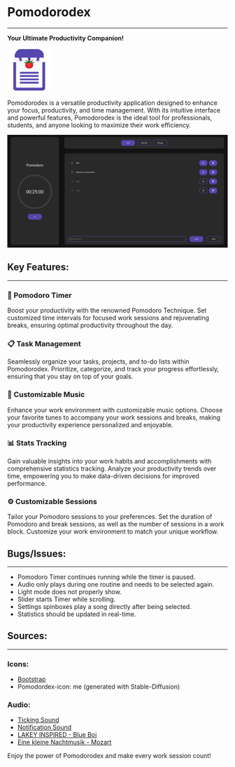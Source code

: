 # Pomodorodex
----------------------

**Your Ultimate Productivity Companion!**

<img src="ui/Pomodorodex.png" width="100">

Pomodorodex is a versatile productivity application designed to enhance your focus, productivity, and time management. With its intuitive interface and powerful features, Pomodorodex is the ideal tool for professionals, students, and anyone looking to maximize their work efficiency.

<img src="ui/taskmanagment_UI.png" width="960">



## Key Features:
----------------------

### 🍅 Pomodoro Timer
Boost your productivity with the renowned Pomodoro Technique. Set customized time intervals for focused work sessions and rejuvenating breaks, ensuring optimal productivity throughout the day.

### 📋 Task Management
Seamlessly organize your tasks, projects, and to-do lists within Pomodorodex. Prioritize, categorize, and track your progress effortlessly, ensuring that you stay on top of your goals.

### 🎵 Customizable Music
Enhance your work environment with customizable music options. Choose your favorite tunes to accompany your work sessions and breaks, making your productivity experience personalized and enjoyable.

### 📊 Stats Tracking
Gain valuable insights into your work habits and accomplishments with comprehensive statistics tracking. Analyze your productivity trends over time, empowering you to make data-driven decisions for improved performance.

### ⚙️ Customizable Sessions
Tailor your Pomodoro sessions to your preferences. Set the duration of Pomodoro and break sessions, as well as the number of sessions in a work block. Customize your work environment to match your unique workflow.

## Bugs/Issues:
----------------------

- Pomodoro Timer continues running while the timer is paused.
- Audio only plays during one routine and needs to be selected again.
- Light mode does not properly show.
- Slider starts Timer while scrolling.
- Settings spinboxes play a song directly after being selected.
- Statistics should be updated in real-time.

## Sources:
----------------------

### Icons:

- [Bootstrap](https://github.com/twbs/icons/releases/tag/v1.11.1)
- Pomodordex-icon: me (generated with Stable-Diffusion)

### Audio:

- [Ticking Sound](https://pixabay.com/sound-effects/ticking-clock-1-27477/)
- [Notification Sound](https://pixabay.com/sound-effects/service-bell-ring-14610/)
- [LAKEY INSPIRED - Blue Boi](https://www.youtube.com/watch?v=wAukvwLCVbM)
- [Eine kleine Nachtmusik - Mozart](https://archive.org/download/SerenadeNo.13EineKleineNachtmusikK.525)

Enjoy the power of Pomodorodex and make every work session count!
